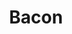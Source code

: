 ---
title: Bacon
crosslinks:
- livven
- gifs
- food
- grilledcheese
- aww
- mildlypenis
- piggifs
- Charcuterie
- xkcd
- mechanical_gifs
---